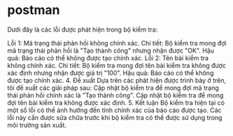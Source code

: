 # postman
Dưới đây là các lỗi được phát hiện trong bộ kiểm tra:

Lỗi 1: Mã trạng thái phản hồi không chính xác.
Chi tiết: Bộ kiểm tra mong đợi mã trạng thái phản hồi là "Tạo thành công" nhưng nhận được "OK".
Hậu quả: Báo cáo có thể không được tạo chính xác.
Lỗi 2: Tên bài kiểm tra không chính xác.
Chi tiết: Bộ kiểm tra mong đợi tên bài kiểm tra không được xác định nhưng nhận được giá trị "100".
Hậu quả: Báo cáo có thể không được tạo chính xác.
4. Đề xuất
Dựa trên các phát hiện được trình bày ở trên, tôi đề xuất các giải pháp sau:
Cập nhật bộ kiểm tra để mong đợi mã trạng thái phản hồi chính xác là "Tạo thành công".
Cập nhật bộ kiểm tra để mong đợi tên bài kiểm tra không được xác định.
5. Kết luận
Bộ kiểm tra hiện tại có một số lỗi có thể ảnh hưởng đến tính chính xác của báo cáo được tạo. Các lỗi này cần được sửa chữa trước khi bộ kiểm tra có thể được sử dụng trong môi trường sản xuất.

